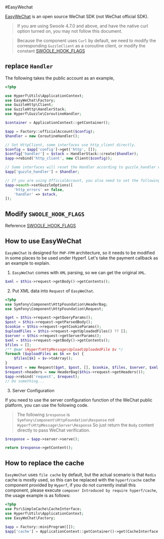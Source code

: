 #EasyWechat

[EasyWeChat](https://www.easywechat.com/) is an open source WeChat SDK (not WeChat official SDK).

> If you are using Swoole 4.7.0 and above, and have the native curl option turned on, you may not follow this document.

> Because the component uses `Curl` by default, we need to modify the corresponding `GuzzleClient` as a coroutine client, or modify the constant [SWOOLE_HOOK_FLAGS](/zh-cn/coroutine?id=swoole-runtime-hook-level)

## replace `Handler`

The following takes the public account as an example,

```php
<?php

use Hyperf\Utils\ApplicationContext;
use EasyWeChat\Factory;
use GuzzleHttp\Client;
use GuzzleHttp\HandlerStack;
use Hyperf\Guzzle\CoroutineHandler;

$container = ApplicationContext::getContainer();

$app = Factory::officialAccount($config);
$handler = new CoroutineHandler();

// Set HttpClient, some interfaces use http_client directly.
$config = $app['config']->get('http', []);
$config['handler'] = $stack = HandlerStack::create($handler);
$app->rebind('http_client', new Client($config));

// Some interfaces will reset the Handler according to guzzle_handler when requesting data
$app['guzzle_handler'] = $handler;

// If you are using OfficialAccount, you also need to set the following parameters
$app->oauth->setGuzzleOptions([
    'http_errors' => false,
    'handler' => $stack,
]);
```

## Modify `SWOOLE_HOOK_FLAGS`

Reference [SWOOLE_HOOK_FLAGS](/en/coroutine?id=swoole-runtime-hook-level)

## How to use EasyWeChat

`EasyWeChat` is designed for `PHP-FPM` architecture, so it needs to be modified in some places to be used under Hyperf. Let's take the payment callback as an example to explain.

1. `EasyWeChat` comes with `XML` parsing, so we can get the original `XML`.

```php
$xml = $this->request->getBody()->getContents();
```

2. Put XML data into `Request` of `EasyWeChat`.

```php
<?php
use Symfony\Component\HttpFoundation\HeaderBag;
use Symfony\Component\HttpFoundation\Request;

$get = $this->request->getQueryParams();
$post = $this->request->getParsedBody();
$cookie = $this->request->getCookieParams();
$uploadFiles = $this->request->getUploadedFiles() ?? [];
$server = $this->request->getServerParams();
$xml = $this->request->getBody()->getContents();
$files = [];
/** @var \Hyperf\HttpMessage\Upload\UploadedFile $v */
foreach ($uploadFiles as $k => $v) {
    $files[$k] = $v->toArray();
}
$request = new Request($get, $post, [], $cookie, $files, $server, $xml);
$request->headers = new HeaderBag($this->request->getHeaders());
$app->rebind('request', $request);
// Do something...

```

3. Server Configuration

If you need to use the server configuration function of the WeChat public platform, you can use the following code.

> The following `$response` is `Symfony\Component\HttpFoundation\Response` not `Hyperf\HttpMessage\Server\Response`
> So just return the `Body` content directly to pass WeChat verification.

```php
$response = $app->server->serve();

return $response->getContent();
```

## How to replace the cache

`EasyWeChat` uses `file cache` by default, but the actual scenario is that `Redis` cache is mostly used, so this can be replaced with the `hyperf/cache` cache component provided by `Hyperf`, if you do not currently install this component, please execute `composer Introduced by require hyperf/cache`, the usage example is as follows:

```php
<?php
use Psr\SimpleCache\CacheInterface;
use Hyperf\Utils\ApplicationContext;
use EasyWeChat\Factory;

$app = Factory::miniProgram([]);
$app['cache'] = ApplicationContext::getContainer()->get(CacheInterface::class);
```
